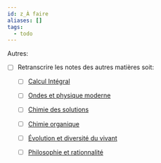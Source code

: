 ```yaml
---
id: z_À faire
aliases: []
tags:
  - todo
---
```


Autres:
- [ ] Retranscrire les notes des autres matières soit:
	- [ ] [Calcul Intégral](Calcul%20Intégral)
	- [ ] [Ondes et physique moderne](Ondes%20et%20physique%20moderne)
	- [ ] [Chimie des solutions](Chimie%20des%20solutions)
	- [ ] [Chimie organique](Chimie%20organique)
	- [ ] [Évolution et diversité du vivant](Évolution%20et%20diversité%20du%20vivant)
	- [ ] [Philosophie et rationnalité](Philosophie%20et%20rationnalité)

